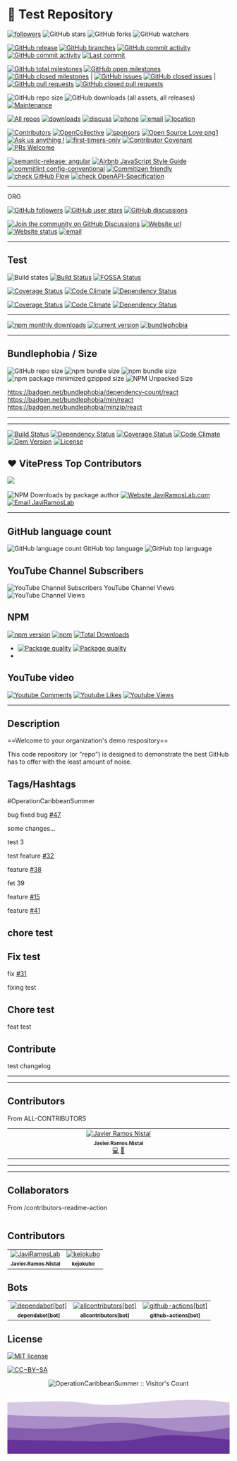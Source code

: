 # 🧪 Test Repository

[![followers](https://custom-icon-badges.demolab.com/github/followers/OperationCaribbeanSummer?logo=person-add&style=social&logoColor=black)](https://github.com/org/OperationCaribbeanSummer)
![GitHub stars](https://custom-icon-badges.demolab.com/github/stars/OperationCaribbeanSummer/test-repository?label=Stars&logo=star&logoColor=ffffff&labelColor=282828&color=663399&style=flat)
![GitHub forks](https://custom-icon-badges.demolab.com/github/forks/OperationCaribbeanSummer/test-repository?label=Forks&logo=fork&logoColor=ffffff&labelColor=282828&color=663399&style=flat)
![GitHub watchers](https://custom-icon-badges.demolab.com/github/watchers/OperationCaribbeanSummer/test-repository?label=Watchers&logoColor=ffffff&labelColor=282828&color=663399&style=flat&logo=eye)

[![GitHub release](https://custom-icon-badges.demolab.com/github/release/OperationCaribbeanSummer/test-repository.svg?color=663399&style=flat&logo=tag)](https://GitHub.com/OperationCaribbeanSummer/test-repository/releases/)
[![GitHub branches](https://badgen.net/github/branches/OperationCaribbeanSummer/test-repository?color=663399&style=flat)](https://github.com/OperationCaribbeanSummer/test-repository/branches)
[![GitHub commit activity](https://custom-icon-badges.demolab.com/github/commit-activity/t/OperationCaribbeanSummer/test-repository?color=663399&style=flat&logo=git-commit)](https://GitHub.com/OperationCaribbeanSummer/test-repository/commit/)
[![GitHub commit activity](https://custom-icon-badges.demolab.com/github/commit-activity/m/OperationCaribbeanSummer/test-repository?color=663399&style=flat&logo=git-commit)](https://github.com/OperationCaribbeanSummer/test-repository/commits)
[![Last commit](https://custom-icon-badges.demolab.com/github/last-commit/OperationCaribbeanSummer/test-repository.svg?style=flat&logo=history&color=663399)](https://github.com/OperationCaribbeanSummer/test-repository/commits)

[![GitHub total milestones](https://custom-icon-badges.demolab.com/github/milestones/all/OperationCaribbeanSummer/test-repository?label=total%20milestones&color=663399&logo=milestone)]()
[![GitHub open milestones](https://custom-icon-badges.demolab.com/github/milestones/open/OperationCaribbeanSummer/test-repository?color=663399&logo=milestone)]()
[![GitHub closed milestones](https://custom-icon-badges.demolab.com/github/milestones/closed/OperationCaribbeanSummer/test-repository?color=663399&logo=milestone)]() |
[![GitHub issues](https://custom-icon-badges.demolab.com/github/issues/OperationCaribbeanSummer/test-repository?color=663399&logo=issue-opened)]()
[![GitHub closed issues](https://custom-icon-badges.demolab.com/github/issues-closed/OperationCaribbeanSummer/test-repository?color=663399&logo=issue-opened)]() |
[![GitHub pull requests](https://custom-icon-badges.demolab.com/github/issues-pr/OperationCaribbeanSummer/test-repository?color=663399&logo=pr)]()
[![GitHub closed pull requests](https://custom-icon-badges.demolab.com/github/issues-pr-closed/OperationCaribbeanSummer/test-repository?color=663399&logo=pr)]()

![GitHub repo size](https://custom-icon-badges.demolab.com/github/repo-size/OperationCaribbeanSummer/test-repository?logo=file-code&color=red)
![GitHub downloads (all assets, all releases)](https://custom-icon-badges.demolab.com/github/downloads/OperationCaribbeanSummer/test-repository/total?logo=download&label=repo%20downloads)
[![Maintenance](https://img.shields.io/badge/Maintained%3F-yes-green.svg)](https://GitHub.com/OperationCaribbeanSummer/test-repository/graphs/commit-activity)

[![All repos](https://custom-icon-badges.demolab.com/badge/-My%20Repos-blue?&style=flat&logoColor=white&logo=repo)](https://github.com/orgs/OperationCaribbeanSummer/repositories)
[![downloads](https://custom-icon-badges.demolab.com/badge/-Downloads-F25278?&style=flat&logo=download&logoColor=white)]()
[![discuss](https://custom-icon-badges.demolab.com/badge/-Discuss-plum?&style=flat&logo=comment-discussion&logoColor=black)](https://github.com/orgs/OperationCaribbeanSummer/discussions)
[![phone](https://custom-icon-badges.demolab.com/badge/-+53--5843--9494-orange?&style=flat&logo=phone&logoColor=white)](sms://+5358439494)
[![email](https://custom-icon-badges.demolab.com/badge/-co2mm.esperanto@gmail.com-E61B23?&style=flat&logo=mail&logoColor=white)](mailto:co2mm.esperanto@gmail.com)
[![location](https://custom-icon-badges.demolab.com/badge/Havana-Cuba-purple?&style=flat&logo=location&logoColor=white)](geo:23.1351437,-82.3889117)

[![Contributors](https://img.shields.io/github/contributors/OperationCaribbeanSummer/test-repository.svg)](https://github.com/OperationCaribbeanSummer/test-repository/contributors/ 'Contributors')
[![OpenCollective](https://opencollective.com/OperationCaribbeanSummer/backers/badge.svg)](https://opencollective.com/OperationCaribbeanSummer/)
[![sponsors](https://custom-icon-badges.demolab.com/badge/Sponsors-D15E9B.svg?logo=heart)](https://github.com/sponsors/OperationCaribbeanSummer)
[![Open Source Love png1](https://badges.frapsoft.com/os/v1/open-source.png?v=103)](https://github.com/ellerbrock/open-source-badges/)
[![Ask us anything !](https://custom-icon-badges.demolab.com/badge/Ask%20Us-anything-1abc9c.svg?logo=comment-discussion)](https://github.com/orgs/OperationCaribbeanSummer/discussions)
[![first-timers-only](https://img.shields.io/badge/first--timers--only-friendly-blue.svg)](https://www.firsttimersonly.com/)
[![Contributor Covenant](https://img.shields.io/badge/Contributor%20Covenant-2.1-4baaaa.svg)](code_of_conduct.md)
[![PRs Welcome](https://img.shields.io/badge/PRs-welcome-brightgreen.svg?style=flat-square)](https://makeapullrequest.com)

<!-- standards start -->

[![semantic-release: angular](https://img.shields.io/badge/%E2%9C%93_semantic--release-angular-brightgreen)](https://github.com/semantic-release/semantic-release)
[![Airbnb JavaScript Style Guide](https://img.shields.io/badge/%E2%9C%93_code_style-Airbnb-brightgreen.svg)](https://github.com/airbnb/javascript)
[![commitlint config-conventional](https://img.shields.io/badge/%E2%9C%93_commitlint-config_conventional-brightgreen.svg)](https://github.com/conventional-changelog/commitlint/tree/master/@commitlint/config-conventional)
[![Commitizen friendly](https://img.shields.io/badge/%E2%9C%93_commitizen-friendly-brightgreen.svg)](http://commitizen.github.io/cz-cli/)
[![check GitHub Flow](https://img.shields.io/badge/%E2%9C%93_Branching_strategy-GitHub_Flow-brightgreen.svg)](4444.md)
[![check OpenAPI-Specification](https://img.shields.io/badge/%E2%9C%93_OpenAPI-Specification-brightgreen.svg)](https://github.com/OAI/OpenAPI-Specification/)

<!--
[![check ](https://img.shields.io/badge/%E2%9C%93-4444-brightgreen.svg)](4444.md)
[![check ](https://img.shields.io/badge/%E2%9C%93-4444-brightgreen.svg)](4444.md)
[![check ](https://img.shields.io/badge/%E2%9C%93-4444-brightgreen.svg)](4444.md)
-->

<!-- standards end -->

---

ORG

[![GitHub followers](https://img.shields.io/github/followers/OperationCaribbeanSummer?label=Followers&logo=GitHub&logoColor=ffffff&labelColor=282828&color=663399&style=flat)]()
[![GitHub user stars](https://img.shields.io/github/stars/OperationCaribbeanSummer?affiliations=OWNER&label=User%20Stars&logo=GitHub&logoColor=ffffff&labelColor=282828&color=663399&style=flat)]()
[![GitHub discussions](https://img.shields.io/github/discussions/OperationCaribbeanSummer/test-repository?logo=GitHub&logoColor=ffffff&labelColor=282828&color=663399&style=flat)]()

[![Join the community on GitHub Discussions](https://img.shields.io/badge/Join%20the%20community-on%20GitHub%20Discussions-663399)](https://github.com/OperationCaribbeanSummer/.github/discussions)
[![Website url](https://img.shields.io/badge/https://-OperationCaribbeanSummer.com-blue?style=flat&logo=google-chrome)](http://OperationCaribbeanSummer.com/)
[![Website status](https://img.shields.io/website-up-down-green-red/http/OperationCaribbeanSummer.com.svg)](http://OperationCaribbeanSummer.com/)
[![email](https://img.shields.io/badge/Email-co2mm.esperanto@gmail.com-blue?style=flat&logo=gmail)](mailto:co2mm.esperanto@gmail.com)

---

## Test

![Build states](https://github.com/semantic-release/semantic-release/actions/workflows/test.yml/badge.svg)
[![Build Status](https://github.com/eslint/eslint/workflows/CI/badge.svg)](https://github.com/eslint/eslint/actions)
[![FOSSA Status](https://app.fossa.io/api/projects/git%2Bhttps%3A%2F%2Fgithub.com%2Feslint%2Feslint.svg?type=shield)](https://app.fossa.io/projects/git%2Bhttps%3A%2F%2Fgithub.com%2Feslint%2Feslint?ref=badge_shield)

[![Coverage Status](https://coveralls.io/repos/github/Gottwik/Enduro/badge.svg?branch=master)](https://coveralls.io/github/Gottwik/Enduro?branch=master)
[![Code Climate](https://codeclimate.com/github/Gottwik/Enduro/badges/gpa.svg)](https://codeclimate.com/github/Gottwik/Enduro)
[![Dependency Status](https://www.versioneye.com/user/projects/587a81915450ea0034dffa93/badge.svg?style=flat-square)](https://www.versioneye.com/user/projects/587a81915450ea0034dffa93)

[![Coverage Status](https://coveralls.io/repos/github/Gottwik/Enduro/badge.svg?branch=master)](https://coveralls.io/github/Gottwik/Enduro?branch=master)
[![Code Climate](https://codeclimate.com/github/Gottwik/Enduro/badges/gpa.svg)](https://codeclimate.com/github/Gottwik/Enduro)
[![Dependency Status](https://www.versioneye.com/user/projects/587a81915450ea0034dffa93/badge.svg?style=flat-square)](https://www.versioneye.com/user/projects/587a81915450ea0034dffa93)

---

[![npm monthly downloads](https://img.shields.io/npm/dm/commitizen.svg)](https://www.npmjs.com/package/commitizen)
[![current version](https://img.shields.io/npm/v/commitizen.svg)](https://www.npmjs.com/package/commitizen)
[![bundlephobia](https://badgen.net/bundlephobia/minzip/cz-customizable)](https://bundlephobia.com/package/cz-customizable)

---

## Bundlephobia / Size

![GitHub repo size](https://img.shields.io/github/repo-size/OperationCaribbeanSummer/test-repository)
![npm bundle size](https://img.shields.io/bundlephobia/min/react)
![npm bundle size](https://img.shields.io/bundlephobia/minzip/react)
![npm package minimized gzipped size](https://img.shields.io/bundlejs/size/react)
![NPM Unpacked Size](https://img.shields.io/npm/unpacked-size/react)

https://badgen.net/bundlephobia/dependency-count/react
https://badgen.net/bundlephobia/min/react
https://badgen.net/bundlephobia/minzip/react

---

---

[![Build Status](http://img.shields.io/travis/doge/wow.svg)](https://travis-ci.org/doge/wow)
[![Dependency Status](http://img.shields.io/gemnasium/doge/wow.svg)](https://gemnasium.com/doge/wow)
[![Coverage Status](http://img.shields.io/coveralls/doge/wow.svg)](https://coveralls.io/r/doge/wow)
[![Code Climate](http://img.shields.io/codeclimate/github/doge/wow.svg)](https://codeclimate.com/github/doge/wow)
[![Gem Version](http://img.shields.io/gem/v/suchgem.svg)](https://rubygems.org/gems/suchgem)
[![License](http://img.shields.io/:license-mit-blue.svg)](http://doge.mit-license.org)

## :heart: VitePress Top Contributors

[![](https://github.com/yyx990803.png?size=50)](https://github.com/yyx990803)

![NPM Downloads by package author](https://img.shields.io/npm-stat/dy/JaviRamosLab?logo=npm&label=NPM%20downloads)
[![Website JaviRamosLab.com](https://img.shields.io/website-up-down-green-red/http/JaviRamosLab.com.svg)](http://JaviRamosLab.com/)
[![Email JaviRamosLab](https://img.shields.io/badge/Email-co2mm.esperanto@gmail.com-blue?style=flat&logo=gmail)](mailto:co2mm.esperanto@gmail.com)

---

## GitHub language count

![GitHub language count](https://img.shields.io/github/languages/count/OperationCaribbeanSummer/Jose-Marti-analizer-WikiAgora)
GitHub top language
![GitHub top language](https://img.shields.io/github/languages/top/OperationCaribbeanSummer/Jose-Marti-analizer-WikiAgora)

## YouTube Channel Subscribers

![YouTube Channel Subscribers](https://img.shields.io/youtube/channel/subscribers/UCOoboxi5uryibXSye3nunXA)
YouTube Channel Views
![YouTube Channel Views](https://img.shields.io/youtube/channel/views/UCOoboxi5uryibXSye3nunXA)

## NPM

[![npm version](https://badge.fury.io/js/enduro.svg)](https://badge.fury.io/js/enduro)
[![npm](https://img.shields.io/npm/dm/enduro.svg?maxAge=2592000)](https://www.npmjs.com/package/enduro)
[![Total Downloads](https://img.shields.io/npm/dt/abecms.svg)](https://www.npmjs.com/package/abecms)

- [![Package quality](https://packagequality.com/shield/yourpackage.svg)](https://packagequality.com/#?package=yourpackage)
  [![Package quality](https://packagequality.com/badge/yourpackage.png)](https://packagequality.com/#?package=yourpackage)
-

## YouTube video

[![Youtube Comments](https://img.shields.io/youtube/comments/xFXERAZ3RIg?label=Comments&logo=youtube&logoColor=ffffff&labelColor=FF0000&color=282828&style=flat)]()
[![Youtube Likes](https://img.shields.io/youtube/likes/xFXERAZ3RIg?label=Likes&logo=youtube&logoColor=ffffff&labelColor=FF0000&color=282828&style=flat)]()
[![Youtube Views](https://img.shields.io/youtube/views/xFXERAZ3RIg?label=Views&logo=youtube&logoColor=ffffff&labelColor=FF0000&color=282828&style=flat)]()

---

## Description

==Welcome to your organization's demo respository==

This code repository (or "repo") is designed to demonstrate the best GitHub has to offer with the least amount of noise.

## Tags/Hashtags

#OperationCaribbeanSummer

bug fixed bug [#47](https://github.com/OperationCaribbeanSummer/test-repository/issues/47)

some changes...

test 3

test feature [#32](https://github.com/OperationCaribbeanSummer/test-repository/issues/32)

feature [#38](https://github.com/OperationCaribbeanSummer/test-repository/issues/38)

fet 39

feature [#15](https://github.com/OperationCaribbeanSummer/test-repository/issues/15)

feature [#41](https://github.com/OperationCaribbeanSummer/test-repository/issues/41)

## chore test

## Fix test

fix [#31](https://github.com/OperationCaribbeanSummer/test-repository/issues/31)

fixing test

## Chore test

feat test

## Contribute

test changelog

---

---

## Contributors

From ALL-CONTRIBUTORS

<!-- ALL-CONTRIBUTORS-LIST:START - Do not remove or modify this section -->
<!-- prettier-ignore-start -->
<!-- markdownlint-disable -->
<table>
  <tbody>
    <tr>
      <td align="center" valign="top" width="14.28%"><a href="https://github.com/JaviRamosLab"><img src="https://avatars1.githubusercontent.com/u/43531047?v=4?s=100" width="100px;" alt="Javier Ramos Nistal"/><br /><sub><b>Javier Ramos Nistal</b></sub></a><br /><a href="https://github.com/operationcaribbeansummer/test-repository/commits?author=JaviRamosLab" title="Code">💻</a> <a href="https://github.com/operationcaribbeansummer/test-repository/commits?author=JaviRamosLab" title="Documentation">📖</a></td>
    </tr>
  </tbody>
</table>

<!-- markdownlint-restore -->
<!-- prettier-ignore-end -->

<!-- ALL-CONTRIBUTORS-LIST:END -->

---

---

## Collaborators

From /contributors-readme-action

<!-- readme: collaborators -start -->
<table>
	<tbody>
	<tbody>
</table>
<!-- readme: collaborators -end -->

## Contributors

<!-- readme: contributors -start -->
<table>
	<tbody>
		<tr>
            <td align="center">
                <a href="https://github.com/JaviRamosLab">
                    <img src="https://avatars.githubusercontent.com/u/43531047?v=4" width="100;" alt="JaviRamosLab"/>
                    <br />
                    <sub><b>Javier Ramos Nistal</b></sub>
                </a>
            </td>
            <td align="center">
                <a href="https://github.com/kejokubo">
                    <img src="https://avatars.githubusercontent.com/u/192086285?v=4" width="100;" alt="kejokubo"/>
                    <br />
                    <sub><b>kejokubo</b></sub>
                </a>
            </td>
		</tr>
	<tbody>
</table>
<!-- readme: contributors -end -->

## Bots

<!-- readme: bots -start -->
<table>
	<tbody>
		<tr>
            <td align="center">
                <a href="https://github.com/dependabot[bot]">
                    <img src="https://avatars.githubusercontent.com/in/29110?v=4" width="100;" alt="dependabot[bot]"/>
                    <br />
                    <sub><b>dependabot[bot]</b></sub>
                </a>
            </td>
            <td align="center">
                <a href="https://github.com/allcontributors[bot]">
                    <img src="https://avatars.githubusercontent.com/in/23186?v=4" width="100;" alt="allcontributors[bot]"/>
                    <br />
                    <sub><b>allcontributors[bot]</b></sub>
                </a>
            </td>
            <td align="center">
                <a href="https://github.com/github-actions[bot]">
                    <img src="https://avatars.githubusercontent.com/in/15368?v=4" width="100;" alt="github-actions[bot]"/>
                    <br />
                    <sub><b>github-actions[bot]</b></sub>
                </a>
            </td>
		</tr>
	<tbody>
</table>
<!-- readme: bots -end -->

## License

<!-- [![GPLv3 license](https://img.shields.io/badge/License-GPL_v3-blue.svg)](https://github.com/OperationCaribbeanSummer/test-repository/blob/main/LICENSE)
[![GPLv3 license](https://img.shields.io/badge/License-CC−BY−SA_v4.0-blue.svg)](https://github.com/OperationCaribbeanSummer/test-repository/blob/main/LICENSE-CONTENT) -->

[![MIT license](https://custom-icon-badges.demolab.com/badge/license-MIT-blue.svg?logo=law)](https://raw.githubusercontent.com/OperationCaribbeanSummer/test-repository/blob/main/LICENSE)

[![CC−BY−SA](https://custom-icon-badges.demolab.com/badge/License-CC−BY−SA_v4.0-blue.svg?logo=law)](https://github.com/OperationCaribbeanSummer/test-repository/blob/main/LICENSE-CONTENT)

<p align="center"><img src="https://profile-counter.glitch.me/{OperationCaribbeanSummer}/count.svg" alt="OperationCaribbeanSummer :: Visitor's Count" /></p>

<span align="center"><img src=".github/assets/wave-OperationCaribbeanSummer.svg" alt="wave OperationCaribbeanSummer" /></span>
